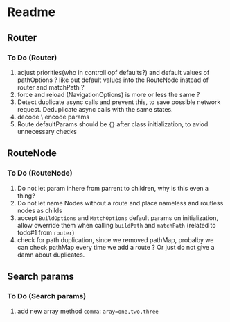 # Readme

## Router

### To Do (Router)

1. adjust priorities(who in controll opf defaults?) and default values of pathOptions ? like put default values into the RouteNode instead of router and matchPath ?
2. force and reload (NavigationOptions) is more or less the same ?
3. Detect duplicate async calls and prevent this, to save possible network request. Deduplicate async calls with the same states.
4. decode \\ encode params
5. Route.defaultParams should be `{}` after class initialization, to aviod unnecessary checks

## RouteNode

### To Do (RouteNode)

1. Do not let param inhere from parrent to children, why is this even a thing?
2. Do not let name Nodes without a route and place nameless and routless nodes as childs
3. accept `BuildOptions` and `MatchOptions` default params on initialization, allow owerride them when calling `buildPath` and `matchPath` (related to todo#1 from `router`)
4. check for path duplication, since we removed pathMap, probalby we can check pathMap every time we add a route ? Or just do not give a damn about duplicates.

## Search params

### To Do (Search params)

1. add new array method `comma`: `aray=one,two,three`
